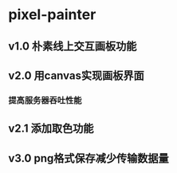 # pixel-painter

## v1.0 朴素线上交互画板功能

## v2.0 用canvas实现画板界面
### 提高服务器吞吐性能

## v2.1 添加取色功能

## v3.0 png格式保存减少传输数据量


